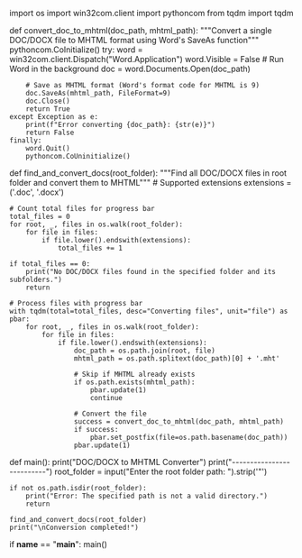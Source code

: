 import os
import win32com.client
import pythoncom
from tqdm import tqdm

def convert_doc_to_mhtml(doc_path, mhtml_path):
    """Convert a single DOC/DOCX file to MHTML format using Word's SaveAs function"""
    pythoncom.CoInitialize()
    try:
        word = win32com.client.Dispatch("Word.Application")
        word.Visible = False  # Run Word in the background
        doc = word.Documents.Open(doc_path)
        
        # Save as MHTML format (Word's format code for MHTML is 9)
        doc.SaveAs(mhtml_path, FileFormat=9)
        doc.Close()
        return True
    except Exception as e:
        print(f"Error converting {doc_path}: {str(e)}")
        return False
    finally:
        word.Quit()
        pythoncom.CoUninitialize()

def find_and_convert_docs(root_folder):
    """Find all DOC/DOCX files in root folder and convert them to MHTML"""
    # Supported extensions
    extensions = ('.doc', '.docx')
    
    # Count total files for progress bar
    total_files = 0
    for root, _, files in os.walk(root_folder):
        for file in files:
            if file.lower().endswith(extensions):
                total_files += 1
    
    if total_files == 0:
        print("No DOC/DOCX files found in the specified folder and its subfolders.")
        return
    
    # Process files with progress bar
    with tqdm(total=total_files, desc="Converting files", unit="file") as pbar:
        for root, _, files in os.walk(root_folder):
            for file in files:
                if file.lower().endswith(extensions):
                    doc_path = os.path.join(root, file)
                    mhtml_path = os.path.splitext(doc_path)[0] + '.mht'
                    
                    # Skip if MHTML already exists
                    if os.path.exists(mhtml_path):
                        pbar.update(1)
                        continue
                    
                    # Convert the file
                    success = convert_doc_to_mhtml(doc_path, mhtml_path)
                    if success:
                        pbar.set_postfix(file=os.path.basename(doc_path))
                    pbar.update(1)

def main():
    print("DOC/DOCX to MHTML Converter")
    print("--------------------------")
    root_folder = input("Enter the root folder path: ").strip('"')
    
    if not os.path.isdir(root_folder):
        print("Error: The specified path is not a valid directory.")
        return
    
    find_and_convert_docs(root_folder)
    print("\nConversion completed!")

if __name__ == "__main__":
    main()